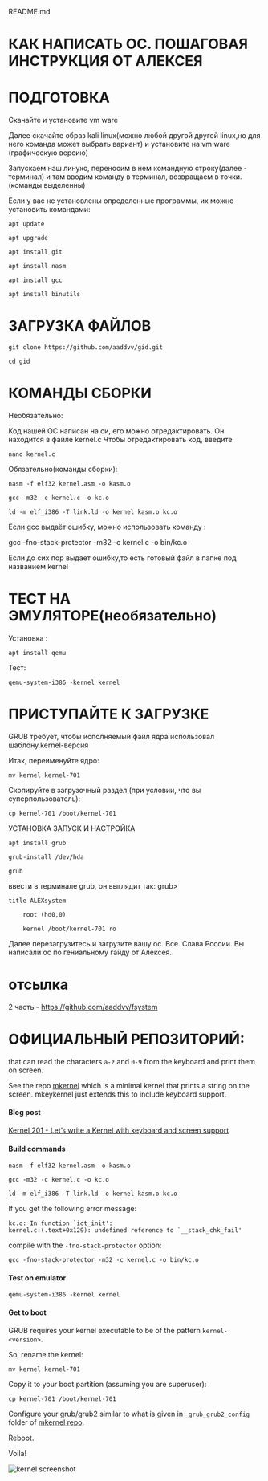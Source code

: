 README.md

# КАК НАПИСАТЬ ОС. ПОШАГОВАЯ ИНСТРУКЦИЯ ОТ АЛЕКСЕЯ

# ПОДГОТОВКА

Скачайте и установите vm ware

Далее скачайте образ kali linux(можно любой другой другой linux,но для него команда может выбрать вариант) и установите на vm ware (графическую версию)

Запускаем наш линукс, переносим в нем командную строку(далее - терминал) и там вводим команду в терминал, возвращаем в точки. (команды выделенны)

Если у вас не установлены определенные программы, их можно установить командами:

	apt update       

	apt upgrade          

	apt install git            

	apt install nasm               

	apt install gcc            

	apt install binutils             

# ЗАГРУЗКА ФАЙЛОВ

	git clone https://github.com/aaddvv/gid.git

	cd gid

# КОМАНДЫ СБОРКИ

Необязательно:

Код нашей ОС написан на си, его можно отредактировать. Он находится в файле kernel.c Чтобы отредактировать код, введите

	nano kernel.c

Обязательно(команды сборки):

	nasm -f elf32 kernel.asm -o kasm.o

	gcc -m32 -c kernel.c -o kc.o

	ld -m elf_i386 -T link.ld -o kernel kasm.o kc.o
  
Если gcc выдаёт ошибку, можно использовать команду :
	
  gcc -fno-stack-protector -m32 -c kernel.c -o bin/kc.o

	
Если до сих пор выдает ошибку,то есть готовый файл в папке под названием kernel 

	

# ТЕСТ НА ЭМУЛЯТОРЕ(необязательно)

Установка :

	apt install qemu

Тест:

	qemu-system-i386 -kernel kernel

# ПРИСТУПАЙТЕ К ЗАГРУЗКЕ

GRUB требует, чтобы исполняемый файл ядра использовал шаблону.kernel-версия

Итак, переименуйте ядро:

	mv kernel kernel-701

Скопируйте в загрузочный раздел (при условии, что вы суперпользователь):

	cp kernel-701 /boot/kernel-701

УСТАНОВКА ЗАПУСК И НАСТРОЙКА

	apt install grub

	grub-install /dev/hda

	grub

ввести в терминале grub, он выглядит так: grub>

	title ALEXsystem

		root (hd0,0)

		kernel /boot/kernel-701 ro

Далее перезагрузитесь и загрузите вашу ос. Все. Слава России. Вы написали ос по гениальному гайду от Алексея.


# отсылка

2 часть - https://github.com/aaddvv/fsystem

# ОФИЦИАЛЬНЫЙ РЕПОЗИТОРИЙ:


that can read the characters `a-z` and `0-9` from the keyboard and print them on screen.

See the repo [mkernel](http://github.com/arjun024/mkernel) which is a minimal kernel that prints a string on the screen. mkeykernel just extends this to include keyboard support. 


#### Blog post ####

[Kernel 201 - Let’s write a Kernel with keyboard and screen support](http://arjunsreedharan.org/post/99370248137/kernel-201-lets-write-a-kernel-with-keyboard-and)

#### Build commands ####
```
nasm -f elf32 kernel.asm -o kasm.o
```
```
gcc -m32 -c kernel.c -o kc.o
```
```
ld -m elf_i386 -T link.ld -o kernel kasm.o kc.o
```

If you get the following error message:
```
kc.o: In function `idt_init':
kernel.c:(.text+0x129): undefined reference to `__stack_chk_fail'
```

compile with the `-fno-stack-protector` option:
```
gcc -fno-stack-protector -m32 -c kernel.c -o bin/kc.o
```

#### Test on emulator ####
```
qemu-system-i386 -kernel kernel
```

#### Get to boot ####
GRUB requires your kernel executable to be of the pattern `kernel-<version>`.

So, rename the kernel:

```
mv kernel kernel-701
```

Copy it to your boot partition (assuming you are superuser):

```
cp kernel-701 /boot/kernel-701
```

Configure your grub/grub2 similar to what is given in `_grub_grub2_config` folder of [mkernel repo](http://github.com/arjun024/mkernel).

Reboot.

Voila!

![kernel screenshot](http://31.media.tumblr.com/1afd75b433b13df613fa0c2301977893/tumblr_inline_ncy1p0kSGj1rivrqc.png "Screenshot")
